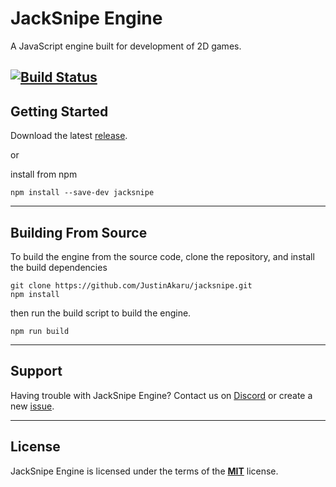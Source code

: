 # JackSnipe Engine
A JavaScript engine built for development of 2D games.

[![Build Status](https://api.travis-ci.org/JustinAkaru/jacksnipe.svg?branch=master)](https://travis-ci.org/JustinAkaru/jacksnipe)
---

## Getting Started

Download the latest [release](https://github.com/JustinAkaru/jacksnipe/releases).

or

install from npm

```
npm install --save-dev jacksnipe
```

---

## Building From Source
To build the engine from the source code, clone the repository, and install the build dependencies

```
git clone https://github.com/JustinAkaru/jacksnipe.git
npm install
```

then run the build script to build the engine.

```
npm run build
```

---

## Support
Having trouble with JackSnipe Engine? Contact us on [Discord](https://discord.gg/w9TT8qN) or create a new [issue](https://github.com/JustinAkaru/jacksnipe/issues).

---

## License
JackSnipe Engine is licensed under the terms of the [**MIT**](https://github.com/JustinAkaru/jacksnipe/blob/master/LICENSE) license.



